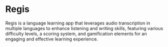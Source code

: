 # Regis
Regis is a language learning app that leverages audio transcription in multiple languages to enhance listening and writing skills, featuring various difficulty levels, a scoring system, and gamification elements for an engaging and effective learning experience.
